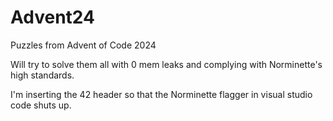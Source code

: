 # Advent24
Puzzles from Advent of Code 2024

Will try to solve them all with 0 mem leaks and complying with Norminette's high standards.

I'm inserting the 42 header so that the Norminette flagger in visual studio code shuts up. 
